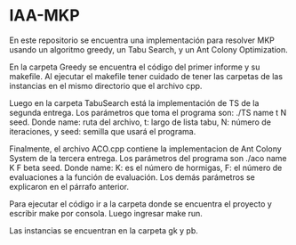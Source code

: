 # IAA-MKP
En este repositorio se encuentra una implementación para resolver MKP usando un algoritmo greedy, un Tabu Search, y un Ant Colony Optimization. 

En la carpeta Greedy se encuentra el código del primer informe y su makefile. Al ejecutar el makefile tener cuidado de tener las carpetas de las instancias en el mismo directorio que el archivo cpp.

Luego en la carpeta TabuSearch está la implementación de TS de la segunda entrega. Los parámetros que toma el programa son: ./TS name t N seed. Donde name: ruta del archivo, t: largo de lista tabu, N: número de iteraciones, y seed: semilla que usará el programa.

Finalmente, el archivo ACO.cpp contiene la implementacion de Ant Colony System de la tercera entrega. Los parámetros del programa son ./aco name K F beta seed. Donde name: K: es el número de hormigas, F: el número de evaluaciones a la función de evaluación. Los demás parámetros se explicaron en el párrafo anterior.

Para ejecutar el código ir a la carpeta donde se encuentra el proyecto y escribir make por consola. Luego ingresar make run.

Las instancias se encuentran en la carpeta gk y pb.
